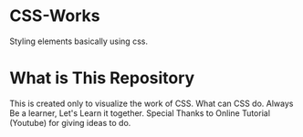 # CSS-Works
Styling elements basically using css.
# What is This Repository
This is created only to visualize the work of CSS. What can CSS do.
Always Be a learner, Let's Learn it together.
Special Thanks to Online Tutorial (Youtube) for giving ideas to do.
